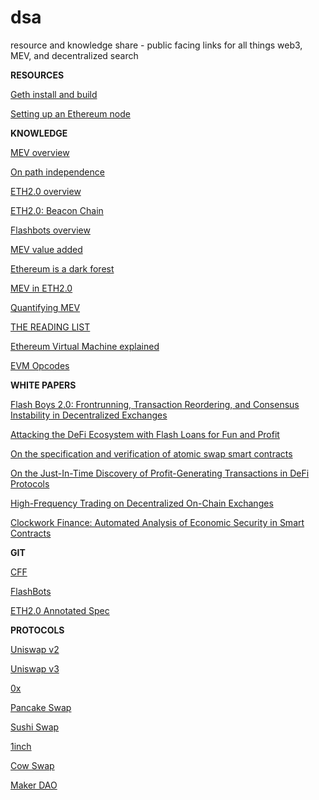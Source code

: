 # dsa
resource and knowledge share - public facing links for all things web3, MEV, and decentralized search

**RESOURCES**

[Geth install and build](https://geth.ethereum.org/docs/getting-started)

[Setting up an Ethereum node](https://ethereum.org/en/developers/docs/nodes-and-clients/)

**KNOWLEDGE** 

[MEV overview](https://ethereum.org/en/developers/docs/mev/)

[On path independence](https://vitalik.ca/general/2017/06/22/marketmakers.html)

[ETH2.0 overview](https://benjaminion.xyz/eth2-annotated-spec/phase0/beacon-chain/#introduction)

[ETH2.0: Beacon Chain](https://pintail.xyz/posts/)

[Flashbots overview](https://medium.com/flashbots/frontrunning-the-mev-crisis-40629a613752)

[MEV value added](https://pdaian.com/blog/mev-wat-do/)

[Ethereum is a dark forest](https://www.paradigm.xyz/2020/08/ethereum-is-a-dark-forest/)

[MEV in ETH2.0](https://hackmd.io/@flashbots/mev-in-eth2)

[Quantifying MEV](https://hackmd.io/@flashbots/quantifying-REV)

[THE READING LIST](https://www.decentralised.co/the-reading-list/)

[Ethereum Virtual Machine explained](https://takenobu-hs.github.io/downloads/ethereum_evm_illustrated.pdf)

[EVM Opcodes](https://www.ethervm.io/)


**WHITE PAPERS**

[Flash Boys 2.0: Frontrunning, Transaction Reordering, and Consensus Instability in Decentralized Exchanges](https://arxiv.org/pdf/1904.05234.pdf)

[Attacking the DeFi Ecosystem with Flash Loans for Fun and Profit](https://arxiv.org/pdf/2003.03810.pdf)

[On the specification and verification of atomic swap smart contracts](https://arxiv.org/pdf/1811.06099v1.pdf)

[On the Just-In-Time Discovery of Profit-Generating Transactions in DeFi Protocols](https://arxiv.org/pdf/2103.02228.pdf)

[High-Frequency Trading on Decentralized On-Chain Exchanges](https://arxiv.org/pdf/2009.14021.pdf)

[Clockwork Finance: Automated Analysis of Economic Security in Smart Contracts](https://arxiv.org/pdf/2109.04347.pdf)

**GIT**

[CFF](https://github.com/defi-formal)

[FlashBots](https://github.com/flashbots)

[ETH2.0 Annotated Spec](https://github.com/ethereum/annotated-spec)

**PROTOCOLS**

[Uniswap v2](https://uniswap.org/whitepaper.pdf)

[Uniswap v3](https://uniswap.org/whitepaper-v3.pdf)

[0x](https://0x.org/pdfs/0x_white_paper.pdf)

[Pancake Swap](https://docs.pancakeswap.finance/products/yield-farming)

[Sushi Swap](https://dev.sushi.com/bentobox/bentobox-overview)

[1inch](https://docs.1inch.io/api/)

[Cow Swap](https://docs.cowswap.exchange)

[Maker DAO](https://makerdao.com/en/whitepaper/)
